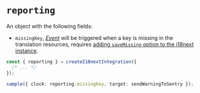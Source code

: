 # `reporting`

An object with the following fields:

- `missingKey`, [_Event_](https://effector.dev/en/api/effector/event/) will be triggered when a key is missing in the translation resources, requires [adding `saveMissing` option to the i18next instance](https://www.i18next.com/overview/api#onmissingkey).

```ts
const { reporting } = createI18nextIntegration({
  /* ... */
});

sample({ clock: reporting.missingKey, target: sendWarningToSentry });
```
